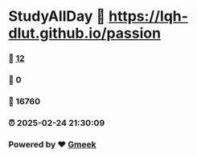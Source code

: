 # StudyAllDay :link: https://lqh-dlut.github.io/passion 
### :page_facing_up: [12](https://lqh-dlut.github.io/passion/tag.html) 
### :speech_balloon: 0 
### :hibiscus: 16760 
### :alarm_clock: 2025-02-24 21:30:09 
### Powered by :heart: [Gmeek](https://github.com/Meekdai/Gmeek)
